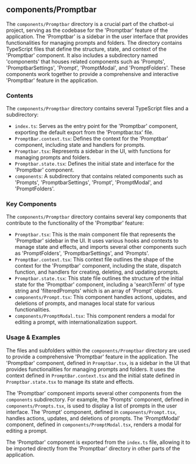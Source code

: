 
## components/Promptbar

The `components/Promptbar` directory is a crucial part of the chatbot-ui project, serving as the codebase for the 'Promptbar' feature of the application. The 'Promptbar' is a sidebar in the user interface that provides functionalities for managing prompts and folders. The directory contains TypeScript files that define the structure, state, and context of the 'Promptbar' component. It also includes a subdirectory named 'components' that houses related components such as 'Prompts', 'PromptbarSettings', 'Prompt', 'PromptModal', and 'PromptFolders'. These components work together to provide a comprehensive and interactive 'Promptbar' feature in the application.

### Contents

The `components/Promptbar` directory contains several TypeScript files and a subdirectory:

- `index.ts`: Serves as the entry point for the 'Promptbar' component, exporting the default export from the 'Promptbar.tsx' file.
- `PromptBar.context.tsx`: Defines the context for the 'Promptbar' component, including state and handlers for prompts.
- `Promptbar.tsx`: Represents a sidebar in the UI, with functions for managing prompts and folders.
- `Promptbar.state.tsx`: Defines the initial state and interface for the 'Promptbar' component.
- `components`: A subdirectory that contains related components such as 'Prompts', 'PromptbarSettings', 'Prompt', 'PromptModal', and 'PromptFolders'.

### Key Components

The `components/Promptbar` directory contains several key components that contribute to the functionality of the 'Promptbar' feature:

- `Promptbar.tsx`: This is the main component file that represents the 'Promptbar' sidebar in the UI. It uses various hooks and contexts to manage state and effects, and imports several other components such as 'PromptFolders', 'PromptbarSettings', and 'Prompts'.
- `PromptBar.context.tsx`: This context file outlines the shape of the context for the 'Promptbar' component, including the state, dispatch function, and handlers for creating, deleting, and updating prompts.
- `Promptbar.state.tsx`: This state file outlines the structure of the initial state for the 'Promptbar' component, including a 'searchTerm' of type string and 'filteredPrompts' which is an array of 'Prompt' objects.
- `components/Prompt.tsx`: This component handles actions, updates, and deletions of prompts, and manages local state for various functionalities.
- `components/PromptModal.tsx`: This component renders a modal for editing a prompt, with internationalization support.

### Usage & Examples

The files and subfolders within the `components/Promptbar` directory are used to provide a comprehensive 'Promptbar' feature in the application. The 'Promptbar' component, defined in `Promptbar.tsx`, is a sidebar in the UI that provides functionalities for managing prompts and folders. It uses the context defined in `PromptBar.context.tsx` and the initial state defined in `Promptbar.state.tsx` to manage its state and effects.

The 'Promptbar' component imports several other components from the `components` subdirectory. For example, the 'Prompts' component, defined in `components/Prompts.tsx`, is used to display a list of prompts in the user interface. The 'Prompt' component, defined in `components/Prompt.tsx`, handles actions, updates, and deletions of prompts. The 'PromptModal' component, defined in `components/PromptModal.tsx`, renders a modal for editing a prompt.

The 'Promptbar' component is exported from the `index.ts` file, allowing it to be imported directly from the 'Promptbar' directory in other parts of the application.
